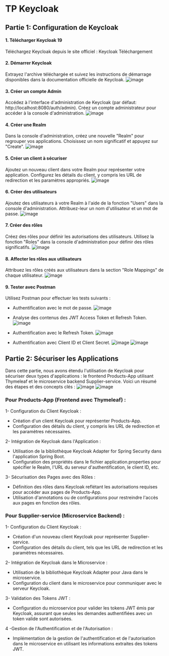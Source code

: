 # TP Keycloak

## Partie 1: Configuration de Keycloak

#### 1. Télécharger Keycloak 19
Téléchargez Keycloak depuis le site officiel : Keycloak Téléchargement

#### 2. Démarrer Keycloak
Extrayez l'archive téléchargée et suivez les instructions de démarrage disponibles dans la documentation officielle de Keycloak.
![image](https://github.com/salma-SABROU/Keycloak_TP/assets/129564311/3f023c56-e8a1-4921-b57c-e6f99ae4080a)

#### 3. Créer un compte Admin
Accédez à l'interface d'administration de Keycloak (par défaut: http://localhost:8080/auth/admin). Créez un compte administrateur pour accéder à la console d'administration.
![image](https://github.com/salma-SABROU/Keycloak_TP/assets/129564311/2c33bff9-4019-4c44-a21f-125d50d7d969)


#### 4. Créer une Realm
Dans la console d'administration, créez une nouvelle "Realm" pour regrouper vos applications. Choisissez un nom significatif et appuyez sur "Create".
![image](https://github.com/salma-SABROU/Keycloak_TP/assets/129564311/ae12abc4-6852-42b0-b09e-de6937837ba1)

#### 5. Créer un client à sécuriser
Ajoutez un nouveau client dans votre Realm pour représenter votre application. Configurez les détails du client, y compris les URL de redirection et les paramètres appropriés.
![image](https://github.com/salma-SABROU/Keycloak_TP/assets/129564311/31b9095c-cb9e-4647-b5eb-20e191629d1b)

#### 6. Créer des utilisateurs
Ajoutez des utilisateurs à votre Realm à l'aide de la fonction "Users" dans la console d'administration. Attribuez-leur un nom d'utilisateur et un mot de passe.
![image](https://github.com/salma-SABROU/Keycloak_TP/assets/129564311/8e3b1738-4ee1-4c76-b175-41a70f81395c)

#### 7. Créer des rôles
Créez des rôles pour définir les autorisations des utilisateurs. Utilisez la fonction "Roles" dans la console d'administration pour définir des rôles significatifs.
![image](https://github.com/salma-SABROU/Keycloak_TP/assets/129564311/a8cb436f-f712-4a80-93b7-db99869d9163)

#### 8. Affecter les rôles aux utilisateurs
Attribuez les rôles créés aux utilisateurs dans la section "Role Mappings" de chaque utilisateur.
![image](https://github.com/salma-SABROU/Keycloak_TP/assets/129564311/fddbff78-81df-413c-b923-6d0aafd38aba)

#### 9. Tester avec Postman
Utilisez Postman pour effectuer les tests suivants :

 - Authentification avec le mot de passe.
![image](https://github.com/salma-SABROU/Keycloak_TP/assets/129564311/6f40aacd-2824-45eb-94e1-3018b7e3bc47)

 - Analyse des contenus des JWT Access Token et Refresh Token.
![image](https://github.com/salma-SABROU/Keycloak_TP/assets/129564311/dda6be0f-7e37-4e91-9cc6-10b6630e2e75)

 - Authentification avec le Refresh Token.
![image](https://github.com/salma-SABROU/Keycloak_TP/assets/129564311/4685b832-3ebd-49fc-9714-afc4cfb89e55)

 - Authentification avec Client ID et Client Secret.
![image](https://github.com/salma-SABROU/Keycloak_TP/assets/129564311/cde62a9d-5912-499a-ab8f-6b4bf2a5a345)
![image](https://github.com/salma-SABROU/Keycloak_TP/assets/129564311/b1ba3b68-9d77-49ef-9076-0c76e608c988)


## Partie 2: Sécuriser les Applications
Dans cette partie, nous avons étendu l'utilisation de Keycloak pour sécuriser deux types d'applications : le frontend Products-App utilisant Thymeleaf et le microservice backend Supplier-service. Voici un résumé des étapes et des concepts clés :
![image](https://github.com/salma-SABROU/Keycloak_TP/assets/129564311/3c765b51-c4b2-452a-b130-a768e7d6457a)
![image](https://github.com/salma-SABROU/Keycloak_TP/assets/129564311/235ed0ed-de77-40aa-93d6-29506f274b6a)

### Pour Products-App (Frontend avec Thymeleaf) :
 
 1- Configuration du Client Keycloak :
  - Création d'un client Keycloak pour représenter Products-App.
  - Configuration des détails du client, y compris les URL de redirection et les paramètres nécessaires.

 2- Intégration de Keycloak dans l'Application :
  - Utilisation de la bibliothèque Keycloak Adapter for Spring Security dans l'application Spring Boot.
  - Configuration des propriétés dans le fichier application.properties pour spécifier le Realm, l'URL du serveur d'authentification, le client ID, etc.

 3- Sécurisation des Pages avec des Rôles :
  - Définition des rôles dans Keycloak reflétant les autorisations requises pour accéder aux pages de Products-App.
  - Utilisation d'annotations ou de configurations pour restreindre l'accès aux pages en fonction des rôles.


### Pour Supplier-service (Microservice Backend) :

 1- Configuration du Client Keycloak :
  - Création d'un nouveau client Keycloak pour représenter Supplier-service.
  - Configuration des détails du client, tels que les URL de redirection et les paramètres nécessaires.

 2- Intégration de Keycloak dans le Microservice :
  - Utilisation de la bibliothèque Keycloak Adapter pour Java dans le microservice.
  - Configuration du client dans le microservice pour communiquer avec le serveur Keycloak.

 3- Validation des Tokens JWT :
  - Configuration du microservice pour valider les tokens JWT émis par Keycloak, assurant que seules les demandes authentifiées avec un token valide sont autorisées.

 4 -Gestion de l'Authentification et de l'Autorisation :
  - Implémentation de la gestion de l'authentification et de l'autorisation dans le microservice en utilisant les informations extraites des tokens JWT.


